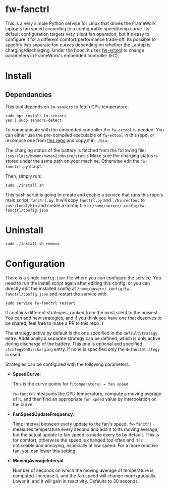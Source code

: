 # fw-fanctrl

This is a very simple Python service for Linux that drives the FrameWork laptop's fan speed according to a configurable speed/temp curve.
Its default configuration targets very silent fan operation, but it's easy to configure it for a different comfort/performance trade-off.
Its possible to specfify two separate fan curves depending on whether the Laptop is charging/discharging.
Under the hood, it uses [fw-ectool](https://github.com/DHowett/fw-ectool) to change parameters in FrameWork's embedded controller (EC).

# Install

## Dependancies
This tool depends on `lm-sensors` to fetch CPU temperature:
```
sudo apt install lm-sensors
yes | sudo sensors-detect
```

To communicate with the embedded controller the `fw-ectool` is needed. You can either use the pre-compiled executable of `fw-ectool` in this repo, or recompile one from [this repo](https://github.com/DHowett/fw-ectool) and copy it in `./bin`.

The charging status of the battery is fetched from the following file:
`/sys/class/hwmon/hwmon2/device/status`
Make sure the charging status is stored under the same path on your machine. Otherwise edit the `fw-fanctrl.py` script.

Then, simply run:
```
sudo ./install.sh
```

This bash script is going to create and enable a service that runs this repo's main script, `fanctrl.py`.
It will copy `fanctrl.py` and `./bin/ectool` to `/usr/local/bin` and create a config file in `/home/<user>/.config/fw-fanctrl/config.json`

# Uninstall
```
sudo ./install.sh remove
```

# Configuration

There is a single `config.json` file where you can configure the service. You need to run the install script again after editing this config, or you can directly edit the installed config at `/home/<user>/.config/fw-fanctrl/config.json` and restart the service with:

```
sudo service fw-fanctrl restart
```

It contains different strategies, ranked from the most silent to the noisiest. You can add new strategies, and if you think you have one that deserves to be shared, feel free to make a PR to this repo :)

The strategy active by default is the one specified in the `defaultStrategy` entry. Additionally a separate strategy can be defined, which is only active during discharge of the battery. This one is optional and specified `strategyOnDischarging` entry. If none is specified only the `defaultStrategy` is used.

Strategies can be configured with the following parameters:

- **SpeedCurve**:

    This is the curve points for `f(temperature) = fan speed`

    `fw-fanctrl` measures the CPU temperature, compute a moving average of it, and then find an appropriate `fan speed` value by interpolation on the curve.

- **FanSpeedUpdateFrequency**:

    Time interval between every update to the fan's speed. `fw-fanctrl` measures temperature every second and add it to its moving average, but the actual update to fan speed is made every 5s by default. This is for comfort, otherwise the speed is changed too often and it is noticeable and annoying, especially at low speed.
    For a more reactive fan, you can lower this setting.

- **MovingAverageInterval**:

    Number of seconds on which the moving average of temperature is computed. Increase it, and the fan speed will change more gradually. Lower it, and it will gain in reactivity. Defaults to 30 seconds.
